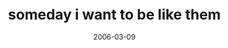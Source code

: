 ---
layout: base.njk
title : 'someday i want to be like them' 
view_title : 'someday i want to be like them' 
year : '2006' 
date : '2006-03-09' 
img_file : '/drawing/somedayiwantobelikethem.png' 
html_file : 'somedayiwantobelikethem' 
next_html : 'iwanttoleavewithoutsayinggo.html' 
year_order : '106' 
permalink : "title/{{html_file}}.html"
---